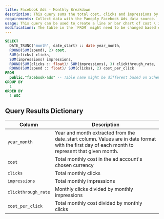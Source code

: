 ```yaml
---
title: Facebook Ads - Monthly Breakdown
description: This query sums the total cost, clicks and impressions by month and year from `facebook-ads`.
requirements: Collect data with the Panoply Facebook Ads data source.
usage: This query can be used to create a line or bar chart of cost \ impressions \ clicks over time.
modifications: The table in the `FROM` might need to be changed based on Schema and Destination settings in the data source. The columns `campaign_name` or your chosen breakdown (`country` by default) can be added to the `WHERE` as filters or to the `SELECT` and `GROUP BY` for an additional level of aggregation granularity.
---
```


```sql
SELECT
  DATE_TRUNC('month', date_start) :: date year_month,
  ROUND(SUM(spend), 2) cost,
  SUM(clicks) clicks,
  SUM(impressions) impressions,
  ROUND(SUM(clicks :: float)/ SUM(impressions), 3) clickthrough_rate,
  ROUND(SUM(spend :: float)/ SUM(clicks), 2) cost_per_click
FROM
  public."facebook-ads" -- Table name might be different based on Schema and Destination settings in the data source
GROUP BY
  1
ORDER BY
  1 ASC
```

## Query Results Dictionary
Column | Description
---|---
`year_month`| Year and month extracted from the date_start column. Values are in date format with the first day of each month to represent that given month.
`cost`| Total monthly cost in the ad account's chosen currency
`clicks`| Total monthly clicks
`impressions`| Total monthly impressions
`clickthrough_rate`| Monthly clicks divided by monthly impressions
`cost_per_click`| Total monthly cost divided by monthly clicks
